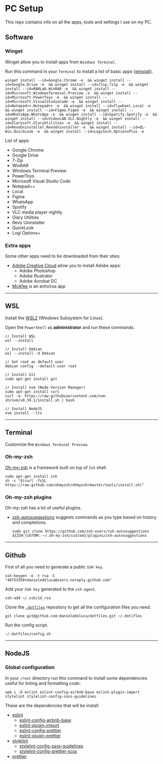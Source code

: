 # PC Setup

This repo contains info on all the apps, tools and settings I use on my PC.

## Software

### Winget

Winget allow you to install apps from `Windows Terminal`.

Run this command in your `Terminal` to install a list of basic apps ([winstall](https://winstall.app/packs/zVcEYPpNJ)).

```
winget install --id=Google.Chrome -e  && winget install --id=Google.Drive -e  && winget install --id=7zip.7zip -e  && winget install --id=RARLab.WinRAR -e  && winget install --id=Microsoft.WindowsTerminal.Preview -e  && winget install --id=Microsoft.PowerToys -e  && winget install --id=Microsoft.VisualStudioCode -e  && winget install --id=Notepad++.Notepad++ -e  && winget install --id=Flywheel.Local -e  && winget install --id=Figma.Figma -e  && winget install --id=WhatsApp.WhatsApp -e  && winget install --id=Spotify.Spotify -e  && winget install --id=VideoLAN.VLC.Nightly -e  && winget install --id=Glarysoft.GlaryUtilities -e  && winget install --id=RevoUninstaller.RevoUninstaller -e  && winget install --id=QL-Win.QuickLook -e  && winget install --id=Logitech.OptionsPlus -e
```

List of apps:

-   Google Chrome
-   Google Drive
-   7-Zip
-   WinRAR
-   WIndows Terminal Preview
-   PowerToys
-   Microsoft Visual Studio Code
-   Notepad++
-   Local
-   Figma
-   WhatsApp
-   Spotify
-   VLC media player nightly
-   Glary Utilities
-   Revo Uninstaller
-   QuickLook
-   Logi Options+

### Extra apps

Some other apps need to be downloaded from their sties:

-   [Adobe Creative Cloud](https://www.adobe.com/it/creativecloud/desktop-app.html) allow you to install Adobe apps:
    -   Adobe Photoshop
    -   Adobe Illustrator
    -   Adobe Acrobat DC
-   [McAfee](https://myaccount.mcafee.com/dashboard/it-it/0) is an antivirus app

---

## WSL

Install the [WSL2](https://docs.microsoft.com/en-us/windows/wsl/install) (Windows Subsystem for Linux).

Open the `PowerShell` as **administrator** and run these commands.

```
// Install WSL
wsl --install

// Install Debian
wsl --install -d Debian

// Set root as default user
debian config --default-user root

// Install Git
sudo apt-get install git

// Install nvm (Node Version Manager)
sudo apt-get install curl
curl -o- https://raw.githubusercontent.com/nvm-sh/nvm/v0.39.1/install.sh | bash

// Install NodeJS
nvm install --lts
```

---

## Terminal

Customize the `Windows Terminal Preview`.

### Oh-my-zsh

[Oh-my-zsh](https://ohmyz.sh/) is a framework built on top of `Zsh` shell.

```
sudo apt-get install zsh
sh -c "$(curl -fsSL https://raw.github.com/ohmyzsh/ohmyzsh/master/tools/install.sh)"
```

### Oh-my-zsh plugins

Oh-my-zsh has a lot of useful plugins.

-   [zsh-autosuggestions](https://github.com/zsh-users/zsh-autosuggestions) suggests commands as you type based on history and completions.

    ```
    sudo git clone https://github.com/zsh-users/zsh-autosuggestions ${ZSH_CUSTOM:-~/.oh-my-zsh/custom}/plugins/zsh-autosuggestions
    ```

---

## Github

First of all you need to generate a public `SSH key`.

```
ssh-keygen -o -t rsa -C "48753350+danieledeluca@users.noreply.github.com"
```

Add your `SSH key` generated to the `ssh-agent`.

```
ssh-add ~/.ssh/id_rsa
```

Clone the [`.dotfiles`](https://github.com/danieledeluca/dotfiles) repository to get all the configuration files you need.

```
git clone git@github.com:danieledeluca/dotfiles.git ~/.dotifles
```

Run the config script.

```
~/.dotfiles/config.sh
```

---

## NodeJS

### Global configuration

In your `/root` directory run this command to install some dependencies useful for linting and formatting code:

```
npm i -D eslint eslint-config-airbnb-base eslint-plugin-import stylelint stylelint-config-sass-guidelines
```

These are the dependencies that will be install:

-   [eslint](https://www.npmjs.com/package/eslint)
    -   [eslint-config-airbnb-base](https://www.npmjs.com/package/eslint-config-airbnb-base)
    -   [eslint-plugin-import](https://www.npmjs.com/package/eslint-plugin-import)
    -   [eslint-config-prettier](https://www.npmjs.com/package/eslint-config-prettier)
    -   [eslint-plugin-prettier](https://www.npmjs.com/package/eslint-plugin-prettier)
-   [stylelint](https://www.npmjs.com/package/stylelint)
    -   [stylelint-config-sass-guidelines](https://www.npmjs.com/package/stylelint-config-sass-guidelines)
    -   [stylelint-config-prettier-scss](https://www.npmjs.com/package/stylelint-config-prettier-scss)
-   [prettier](https://www.npmjs.com/package/prettier)
